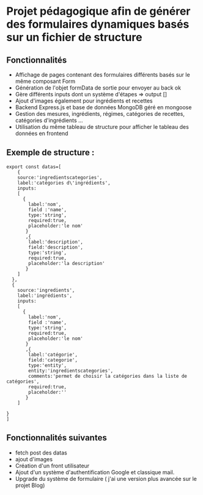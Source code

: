 # Projet pédagogique afin de générer des formulaires dynamiques basés sur un fichier de structure

## Fonctionnalités
+ Affichage de pages contenant des formulaires différents basés sur le même composant Form
+ Génération de l'objet formData de sortie pour envoyer au back ok
+ Gère différents inputs dont un système d'étapes => output []
+ Ajout d'images également pour ingrédients et recettes
+ Backend Express.js et base de données MongoDB géré en mongoose
+ Gestion des mesures, ingrédients, régimes, catégories de recettes, catégories d'ingrédients ...
+ Utilisation du même tableau de structure pour afficher le tableau des données en frontend

## Exemple de structure : 
```
export const datas=[
    {
    source:'ingredientscategories',
    label:'catégories d\'ingrédients',
    inputs:
    [
      {
        label:'nom',
        field :'name',
        type:'string',
        required:true,
        placeholder:'le nom'
       }
       ,{
        label:'description',
        field:'description',
        type:'string',
        required:true,
        placeholder:'la description'
       }
    ]
  },
  {
    source:'ingredients',
    label:'ingrédients',
    inputs:
    [
      {
        label:'nom',
        field :'name',
        type:'string',
        required:true,
        placeholder:'le nom'
       }
       ,{
        label:'catégorie',
        field:'categorie',
        type:'entity',
        entity:'ingredientscategories',
        comments:'permet de choisir la catégories dans la liste de catégories',
        required:true,
        placeholder:''
       }
    ]

}
]
```

## Fonctionnalités suivantes
+ fetch post des datas
+ ajout d'images
+ Création d'un front utilisateur
+ Ajout d'un système d'authentification Google et classique mail.
+ Upgrade du système de formulaire ( j'ai une version plus avancée sur le projet Blog)
